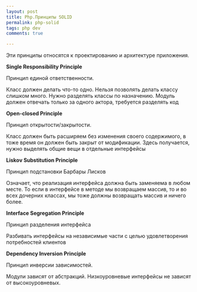 ```yaml
--- 
layout: post 
title: Php.Принципы SOLID
permalink: php-solid
tags: php dev
comments: true

--- 
```


Эти принципы относятся к проектированию и архитектуре приложения.

**Single Responsibility Principle**

Принцип единой ответственности. 

Класс должен делать что-то одно. Нельзя позволять делать классу слишком много. Нужно разделять классы по назначению.
Модуль должен отвечать только за одного актора, требуется разделять код

**Open-closed Principle**

Принцип открытости/закрытости.

Класс должен быть расширяем без изменения своего содержимого, в тоже время он должен быть закрыт от модификации.
Здесь получается, нужно выделять общие вещи в отдельные интерфейсы

**Liskov Substitution Principle**

Принцип подстановки Барбары Лисков

Означает, что реализация интерфейса должна быть заменяема в любом месте. То если в интерфейсе в методе мы возвращаем массив,
то и во всех дочерних классах, мы тоже должны возвращать массив и ничего более.

**Interface Segregation Principle**

Принцип разделения интерфейса

Разбивать интерфейсы на независимые части с целью удовлетворения потребностей клиентов

**Dependency Inversion Principle**

Принцип инверсии зависимостей.

Модули зависят от абстракций. Низкоуровневые интерфейсы не зависят от высокоуровневых.




